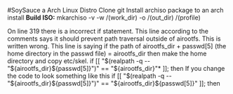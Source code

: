 #SoySauce a Arch Linux Distro
Clone git 
Install archiso package to an arch install
**Build ISO:**
	mkarchiso -v -w /(work_dir) -o /(out_dir) /(profile)
	
On line 319 there is a incorrect if statement. This line according to the comments says it should prevent path traversal outside of airootfs. This is written wrong. This line is saying if the path of airootfs_dir + passwd[5] (the home directory in the passwd file) = airootfs_dir then make the home directory and copy etc/skel. 
if [[ "$(realpath -q -- "${airootfs_dir}${passwd[5]}")" == "${airootfs_dir}"* ]]; then
If you change the code to look something like this 
if [[ "$(realpath -q -- "${airootfs_dir}${passwd[5]}")" == "${airootfs_dir}${passwd[5]}" ]]; then
